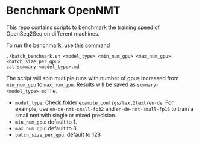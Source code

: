 Benchmark OpenNMT
===

This repo contains scripts to benchmark the training speed of OpenSeq2Seq on different machines.

To run the benchmark, use this command

```
./batch_benchmark.sh <model_type> <min_num_gpu> <max_num_gpu> <batch_size_per_gpu>
cat summary-<model_type>.md
```

The script will spin multiple runs with number of gpus increased from `min_num_gpu` to `max_num_gpu`. Results will be saved as `summary-<model_type>.md` file.

* `model_type`: Check folder `example_configs/text2text/en-de`. For example, use `en-de-nmt-small-fp32` and `en-de-nmt-small-fp16` to train a small nmt with single or mixed precision. 
* `min_num_gpu`: default to 1.
* `max_num_gpu`: default to 8.
* `batch_size_per_gpu`: default to 128

 
